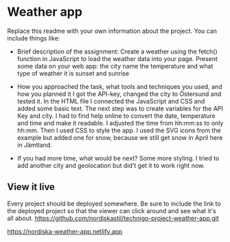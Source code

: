 # Weather app

Replace this readme with your own information about the project. You can include things like:

- Brief description of the assignment:
Create a weather using the fetch() function in JavaScript to load the weather data into your page. Present some data on your web app: 
the city name
the temperature
and what type of weather it is
sunset and sunrise

- How you approached the task, what tools and techniques you used, and how you planned it
I got the API-key, changed the city to Östersund and tested it. In the HTML file I connected the JavaScript and CSS and added some basic text. The next step was to create variables for the API Key and city. I had to find help online to convert the date, temperature and time and make it readable. I adjusted the time from hh:mm:ss to only hh:mm. Then I used CSS to style the app. I used the SVG icons from the example but added one for snow, because we still get snow in April here in Jämtland. 

- If you had more time, what would be next?
Some more styling. I tried to add another city and geolocation but did't get it to work right now. 

## View it live
Every project should be deployed somewhere. Be sure to include the link to the deployed project so that the viewer can click around and see what it's all about.
https://github.com/nordiskastil/technigo-project-weather-app.git

https://nordiska-weather-app.netlify.app

